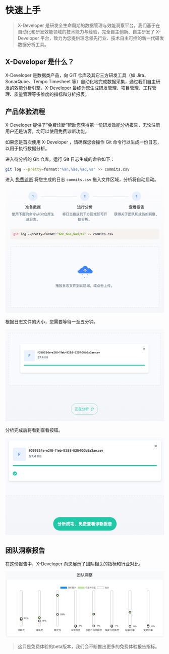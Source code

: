 # 快速上手

> X-Developer 是研发全生命周期的数据管理与效能洞察平台，我们基于在自动化和研发效能领域的技术能力与经验，完全自主创新、自主研发了 X-Developer 平台，致力为您提供理念领先行业、技术自主可控的新一代研发数据分析工具。

## X-Developer 是什么？

X-Developer 是数据类产品，向 GIT 仓库及其它三方研发工具（如 Jira、SonarQube、Tempo Timesheet 等）自动化地完成数据采集，通过我们自主研发的效能分析引擎，X-Developer 最终为您生成研发管理、项目管理、工程管理、质量管理等多维度的指标和分析报表。

## 产品体验流程

X-Developer 提供了“免费诊断”帮助您获得第一份研发效能分析报告，无论注册用户还是访客，均可以使用免费诊断功能。

如果您是首次使用 X-Developer ，请确保您会操作 Git 命令行以生成一份日志，以用于执行数据分析。

进入待分析的 Git 仓库，运行 Git 日志生成的命令如下：

```bash
git log --pretty=format:"%an,%ae,%ad,%s" >> commits.csv
```

进入 [免费诊断](https://x-developer.cn/discovery/) 将您生成的日志 `commits.csv` 拖入文件区域，分析将自动启动。

![](_media/discovery-upload.png)

根据日志文件的大小，您需要等待一至五分钟。

![](_media/discovery-processing.png)

分析完成后将看到查看按钮。

![](_media/discovery-success.png)

## 团队洞察报告

在这份报告中，X-Developer 向您展示了团队相关的指标和行业对比。

![](_media/discovery-team.png)

> 这只是免费体验的beta版本，我们会不断推出更多的免费体验报告指标。
